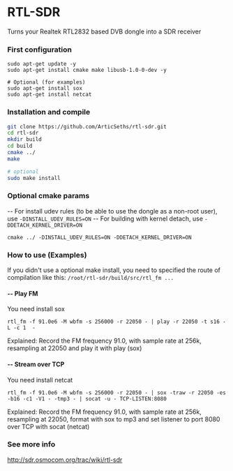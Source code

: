 # RTL-SDR
Turns your Realtek RTL2832 based DVB dongle into a SDR receiver

### First configuration
```
sudo apt-get update -y
sudo apt-get install cmake make libusb-1.0-0-dev -y

# Optional (for examples)
sudo apt-get install sox
sudo apt-get install netcat
```
### Installation and compile

```sh
git clone https://github.com/ArticSeths/rtl-sdr.git
cd rtl-sdr
mkdir build
cd build
cmake ../
make

# optional
sudo make install
```

### Optional cmake params
-- For install udev rules (to be able to use the dongle as a non-root user), use `-DINSTALL_UDEV_RULES=ON`
-- For building with kernel detach, use `-DDETACH_KERNEL_DRIVER=ON`
```
cmake ../ -DINSTALL_UDEV_RULES=ON -DDETACH_KERNEL_DRIVER=ON
```

### How to use (Examples)
If you didn't use a optional make install, you need to specified the route of compilation like this:
`/root/rtl-sdr/build/src/rtl_fm ...`

#### -- Play FM
You need install sox
```
rtl_fm -f 91.0e6 -M wbfm -s 256000 -r 22050 - | play -r 22050 -t s16 -L -c 1  -
```
Explained:
Record the FM frequency 91.0, with sample rate at 256k, resampling at 22050 and play it with play (sox)

#### -- Stream over TCP
You need install netcat
```
rtl_fm -f 91.0e6 -M wbfm -s 256000 -r 22050 - | sox -traw -r 22050 -es -b16 -c1 -V1 - -tmp3 - | socat -u - TCP-LISTEN:8080
```
Explained:
Record the FM frequency 91.0, with sample rate at 256k, resampling at 22050, format with sox to mp3 and set listener to port 8080 over TCP with socat (netcat)


### See more info
http://sdr.osmocom.org/trac/wiki/rtl-sdr

